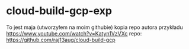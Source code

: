 # cloud-build-gcp-exp
To jest maja (utworzyłem na moim githubie) kopia repo autora przykładu
https://www.youtube.com/watch?v=Katyn1VzVXc
repo:
https://github.com/raj13aug/cloud-build-gcp

